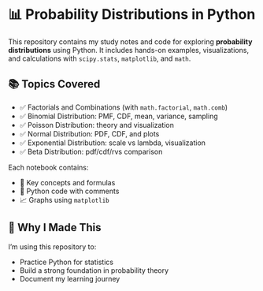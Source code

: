 # 📊 Probability Distributions in Python

This repository contains my study notes and code for exploring **probability distributions** using Python. It includes hands-on examples, visualizations, and calculations with `scipy.stats`, `matplotlib`, and `math`.

## 📚 Topics Covered

- ✅ Factorials and Combinations (with `math.factorial`, `math.comb`)
- ✅ Binomial Distribution: PMF, CDF, mean, variance, sampling
- ✅ Poisson Distribution: theory and visualization
- ✅ Normal Distribution: PDF, CDF, and plots
- ✅ Exponential Distribution: scale vs lambda, visualization
- ✅ Beta Distribution: pdf/cdf/rvs comparison

Each notebook contains:
- 📌 Key concepts and formulas
- 🐍 Python code with comments
- 📈 Graphs using `matplotlib`

## 🧠 Why I Made This

I’m using this repository to:
- Practice Python for statistics
- Build a strong foundation in probability theory
- Document my learning journey
